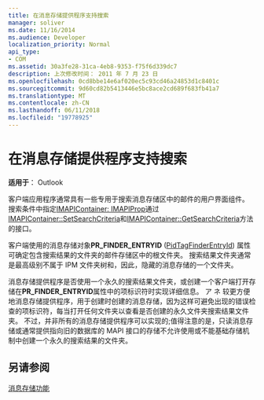```yaml
---
title: 在消息存储提供程序支持搜索
manager: soliver
ms.date: 11/16/2014
ms.audience: Developer
localization_priority: Normal
api_type:
- COM
ms.assetid: 30a3fe28-31ca-4eb8-9353-f75f6d339dc7
description: 上次修改时间： 2011 年 7 月 23 日
ms.openlocfilehash: 0cd8bbe14e6af020ec5c93cd46a24853d1c8401c
ms.sourcegitcommit: 9d60cd82b5413446e5bc8ace2cd689f683fb41a7
ms.translationtype: MT
ms.contentlocale: zh-CN
ms.lasthandoff: 06/11/2018
ms.locfileid: "19778925"
---
```

# <a name="supporting-searches-in-message-store-providers"></a>在消息存储提供程序支持搜索

  
  
**适用于**： Outlook 
  
客户端应用程序通常具有一些专用于搜索消息存储区中的邮件的用户界面组件。 搜索条件中指定[IMAPIContainer: IMAPIProp](imapicontainerimapiprop.md)通过[IMAPIContainer::SetSearchCriteria](imapicontainer-setsearchcriteria.md)和[IMAPIContainer::GetSearchCriteria](imapicontainer-getsearchcriteria.md)方法的接口。 
  
客户端使用的消息存储对象**PR_FINDER_ENTRYID** ([PidTagFinderEntryId](pidtagfinderentryid-canonical-property.md)) 属性可确定包含搜索结果的文件夹的邮件存储区中的根文件夹。 搜索结果文件夹通常是最高级别不属于 IPM 文件夹树和，因此，隐藏的消息存储的一个文件夹。
  
消息存储提供程序是否使用一个永久的搜索结果文件夹，或创建一个客户端打开存储在**PR_FINDER_ENTRYID**属性中的项标识符时实现详细信息。 ア ネ 较更方便地消息存储提供程序，用于创建时创建的消息存储，因为这样可避免出现的错误检查的项标识符，每当打开任何文件夹以查看是否创建的永久文件夹搜索结果文件夹。 不过，并非所有的消息存储提供程序可以实现的;值得注意的是，只读消息存储或通常提供指向旧的数据库的 MAPI 接口的存储不允许使用或不能基础存储机制中创建一个永久的搜索结果的文件夹。 
  
## <a name="see-also"></a>另请参阅



[消息存储功能](message-store-features.md)

